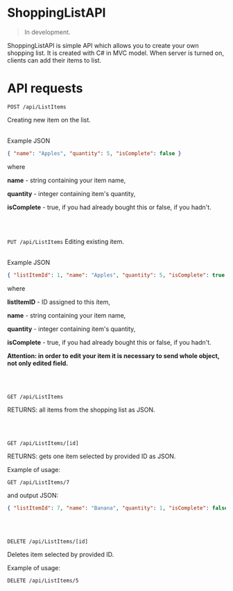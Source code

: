 # ShoppingListAPI
> In development.

ShoppingListAPI is simple API which allows you to create your own shopping list. It is created with C# in MVC model.
When server is turned on, clients can add their items to list.


# API requests
``` POST /api/ListItems ```

Creating new item on the list.

<br>
Example JSON

```json
{ "name": "Apples", "quantity": 5, "isComplete": false } 
```

where

**name** - string containing your item name,

**quantity** - integer containing item's quantity,

**isComplete** - true, if you had already bought this or false, if you hadn't.

<br><br>

``` PUT /api/ListItems ```
Editing existing item.

<br>
Example JSON

```JSON
{ "listItemId": 1, "name": "Apples", "quantity": 5, "isComplete": true }
```

where

**listItemID** - ID assigned to this item,

**name** - string containing your item name,

**quantity** - integer containing item's quantity,

**isComplete** - true, if you had already bought this or false, if you hadn't.

**Attention: in order to edit your item it is necessary to send whole object, not only edited field.**

<br><br>

``` GET /api/ListItems ```

RETURNS: all items from the shopping list as JSON.

<br><br>

``` GET /api/ListItems/[id] ```

RETURNS: gets one item selected by provided ID as JSON.

Example of usage:

```GET /api/ListItems/7 ```

and output JSON:

```JSON
{ "listItemId": 7, "name": "Banana", "quantity": 1, "isComplete": false } 
```

<br><br>

``` DELETE /api/ListItems/[id] ```

Deletes item selected by provided ID.

Example of usage:

``` DELETE /api/ListItems/5 ```

